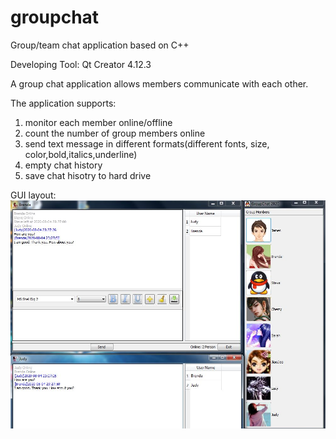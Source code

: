 # groupchat
Group/team chat application based on C++ 

Developing Tool: Qt Creator 4.12.3

A group chat application allows members communicate with each other. 

The application supports:
1. monitor each member online/offline
2. count the number of group members online
3. send text message in different formats(different fonts, size, color,bold,italics,underline)
4. empty chat history
5. save chat hisotry to hard drive

GUI layout:
![image](https://github.com/leimingg/groupchat/blob/master/GroupChat.JPG)

